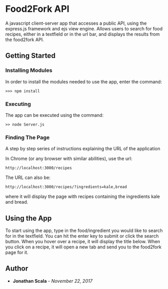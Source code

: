 # Food2Fork API

A javascript client-server app that accesses a public API, using the express.js framework and ejs view engine. Allows users to search for food recipes, either in a textfield or in the url bar, and displays the results from the food2fork API.

## Getting Started

### Installing Modules
In order to install the modules needed to use the app, enter the command:
```
>>> npm install
```

### Executing

The app can be executed using the command:
```
>> node Server.js
```

### Finding The Page

A step by step series of instructions explaining the URL of the application

In Chrome (or any browser with similar abilities), use the url:

```
http://localhost:3000/recipes
```

The URL can also be:

```
http://localhost:3000/recipes/?ingredients=kale,bread
```

where it will display the page with recipes containing the ingredients kale
and bread.

## Using the App

To start using the app, type in the food/ingredient you would like to search for in the textfield.
You can hit the enter key to submit or click the search button. When you hover over a recipe, it will
display the title below. When you click on a recipe, it will open a new tab and send you to the
food2fork page for it.

## Author

* **Jonathan Scala** - *November 22, 2017*

